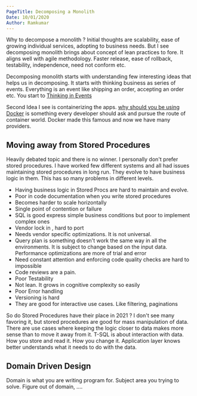 ```yaml
---
PageTitle: Decomposing a Monolith
Date: 10/01/2020
Author: Ramkumar
---
```



Why to decompose a monolith ? Initial thoughts are scalability, ease of growing individual services, adopting to business needs. But I see decomposing monolith brings about concept of lean practices to fore. It aligns well with agile methodology. Faster release, ease of rollback, testability, independence, need not conform etc.

Decomposing monolith starts with understanding few interesting ideas that helps us in decomposing. It starts with thinking business as series of events. Everything is an event like shipping an order, accepting an order etc. You start to [Thinking in Events](https://martin.kleppmann.com/papers/debs21-keynote.pdf)

Second Idea I see is containerizing the apps. [why should you be using Docker](https://www.freecodecamp.org/news/what-is-docker-used-for-a-docker-container-tutorial-for-beginners/) is something every developer should ask and pursue the route of container world. Docker made this famous and now we have many providers. 


## Moving away from Stored Procedures

Heavily debated topic and there is no winner. I personally don't prefer stored procedures. I have worked few different systems and all had issues maintaining stored procedures in long run. They evolve to have business logic in them. This has so many problems in different levels. 

- Having business logic in Stored Procs are hard to maintain and evolve. 
- Poor in code documentation when you write stored procedures
- Becomes harder to scale horizontally
- Single point of contention or failure 
- SQL is good express simple business conditions but poor to implement complex ones
- Vendor lock in , hard to port 
- Needs vendor specific optimizations. It is not universal. 
- Query plan is something doesn't work the same way in all the environments. It is subject to change based on the input data. Performance optimizations are more of trial and error
- Need constant attention and enforcing code quality checks are hard to impossible
- Code reviews are a pain. 
- Poor Testability 
- Not lean. It grows in cognitive complexity so easily
- Poor Error handling
- Versioning is hard
- They are good for interactive use cases. Like filtering, paginations


So do Stored Procedures have their place in 2021 ? I don't see many favoring it, but stored procedures are good for mass manipulation of data. There are use cases where keeping the logic closer to data makes more sense than to move it away from it.  T-SQL is about interaction with data. How you store and read it. How you change it. Application layer knows better understands what it needs to do with the data. 


## Domain Driven Design 

Domain is what you are writing program for. Subject area you trying to solve. Figure out of domain, ....



